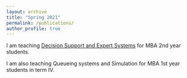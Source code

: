 ```yaml
---
layout: archive
title: "Spring 2021"
permalink: /publications/
author_profile: true
---
```


<p>I am teaching <a href= "/publications/dses.html" target="_blank">Decision Support and Expert Systems</a> for MBA 2nd year students.</p>

<p>I am also teaching Queueing systems and Simulation for MBA 1st year students in term IV.</p>
